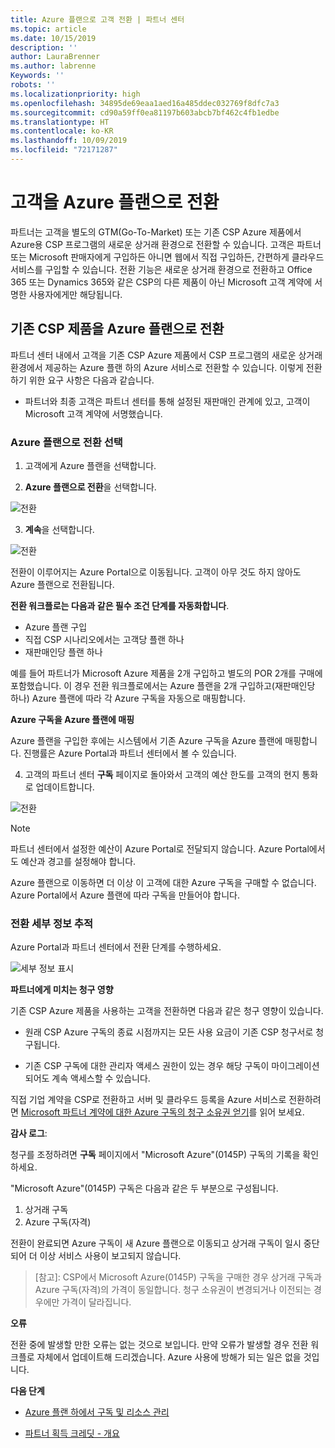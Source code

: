 ```yaml
---
title: Azure 플랜으로 고객 전환 | 파트너 센터
ms.topic: article
ms.date: 10/15/2019
description: ''
author: LauraBrenner
ms.author: labrenne
Keywords: ''
robots: ''
ms.localizationpriority: high
ms.openlocfilehash: 34895de69eaa1aed16a485ddec032769f8dfc7a3
ms.sourcegitcommit: cd90a59ff0ea81197b603abcb7bf462c4fb1edbe
ms.translationtype: HT
ms.contentlocale: ko-KR
ms.lasthandoff: 10/09/2019
ms.locfileid: "72171287"
---
```

# <a name="transition-your-customers-to-azure-plan"></a>고객을 Azure 플랜으로 전환

파트너는 고객을 별도의 GTM(Go-To-Market) 또는 기존 CSP Azure 제품에서 Azure용 CSP 프로그램의 새로운 상거래 환경으로 전환할 수 있습니다. 고객은 파트너 또는 Microsoft 판매자에게 구입하든 아니면 웹에서 직접 구입하든, 간편하게 클라우드 서비스를 구입할 수 있습니다. 전환 기능은 새로운 상거래 환경으로 전환하고 Office 365 또는 Dynamics 365와 같은 CSP의 다른 제품이 아닌 Microsoft 고객 계약에 서명한 사용자에게만 해당됩니다.

## <a name="transition-existing-csp-offers-to-an-azure-plan"></a>기존 CSP 제품을 Azure 플랜으로 전환

파트너 센터 내에서 고객을 기존 CSP Azure 제품에서 CSP 프로그램의 새로운 상거래 환경에서 제공하는 Azure 플랜 하의 Azure 서비스로 전환할 수 있습니다. 이렇게 전환하기 위한 요구 사항은 다음과 같습니다.

- 파트너와 최종 고객은 파트너 센터를 통해 설정된 재판매인 관계에 있고, 고객이 Microsoft 고객 계약에 서명했습니다.

### <a name="select-transition-to-azure-plan"></a>Azure 플랜으로 전환 선택

1. 고객에게 Azure 플랜을 선택합니다.

2. **Azure 플랜으로 전환**을 선택합니다.

![전환](images/azure/transition1.png)

3. **계속**을 선택합니다.

![전환](images/azure/transition2.png)

전환이 이루어지는 Azure Portal으로 이동됩니다. 고객이 아무 것도 하지 않아도 Azure 플랜으로 전환됩니다. 

**전환 워크플로는 다음과 같은 필수 조건 단계를 자동화합니다**. 

- Azure 플랜 구입 
- 직접 CSP 시나리오에서는 고객당 플랜 하나  
- 재판매인당 플랜 하나  

예를 들어 파트너가 Microsoft Azure 제품을 2개 구입하고 별도의 POR 2개를 구매에 포함했습니다. 이 경우 전환 워크플로에서는 Azure 플랜을 2개 구입하고(재판매인당 하나) Azure 플랜에 따라 각 Azure 구독을 자동으로 매핑합니다.  

**Azure 구독을 Azure 플랜에 매핑**

Azure 플랜을 구입한 후에는 시스템에서 기존 Azure 구독을 Azure 플랜에 매핑합니다. 진행률은 Azure Portal과 파트너 센터에서 볼 수 있습니다. 

4. 고객의 파트너 센터 **구독** 페이지로 돌아와서 고객의 예산 한도를 고객의 현지 통화로 업데이트합니다. 

![전환](images/azure/transition3.png)

>[!Note]
>파트너 센터에서 설정한 예산이 Azure Portal로 전달되지 않습니다. Azure Portal에서도 예산과 경고를 설정해야 합니다.

Azure 플랜으로 이동하면 더 이상 이 고객에 대한 Azure 구독을 구매할 수 없습니다. Azure Portal에서 Azure 플랜에 따라 구독을 만들어야 합니다.

### <a name="track-your-transition-details"></a>전환 세부 정보 추적

Azure Portal과 파트너 센터에서 전환 단계를 수행하세요.

![세부 정보 표시](images/azure/details1.png)

**파트너에게 미치는 청구 영향**

기존 CSP Azure 제품을 사용하는 고객을 전환하면 다음과 같은 청구 영향이 있습니다.

- 원래 CSP Azure 구독의 종료 시점까지는 모든 사용 요금이 기존 CSP 청구서로 청구됩니다.

- 기존 CSP 구독에 대한 관리자 액세스 권한이 있는 경우 해당 구독이 마이그레이션되어도 계속 액세스할 수 있습니다.

직접 기업 계약을 CSP로 전환하고 서버 및 클라우드 등록을 Azure 서비스로 전환하려면 [Microsoft 파트너 계약에 대한 Azure 구독의 청구 소유권 얻기]()를 읽어 보세요.

**감사 로그**:

청구를 조정하려면 **구독** 페이지에서 "Microsoft Azure"(0145P) 구독의 기록을 확인하세요. 

"Microsoft Azure"(0145P) 구독은 다음과 같은 두 부분으로 구성됩니다.
1. 상거래 구독 
2. Azure 구독(자격)

전환이 완료되면 Azure 구독이 새 Azure 플랜으로 이동되고 상거래 구독이 일시 중단되어 더 이상 서비스 사용이 보고되지 않습니다.  

>[참고]: CSP에서 Microsoft Azure(0145P) 구독을 구매한 경우 상거래 구독과 Azure 구독(자격)의 가격이 동일합니다. 청구 소유권이 변경되거나 이전되는 경우에만 가격이 달라집니다. 

**오류**

전환 중에 발생할 만한 오류는 없는 것으로 보입니다. 만약 오류가 발생할 경우 전환 워크플로 자체에서 업데이트해 드리겠습니다. Azure 사용에 방해가 되는 일은 없을 것입니다.  

**다음 단계**

- [Azure 플랜 하에서 구독 및 리소스 관리](azure-plan-manage.md)

- [파트너 획득 크레딧 - 개요](partner-earned-credit.md)



